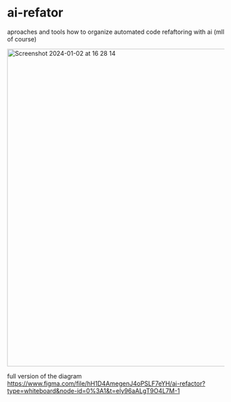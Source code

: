 # ai-refator
aproaches and tools how to organize automated code refaftoring with ai (mll of course)



<img width="737" alt="Screenshot 2024-01-02 at 16 28 14" src="https://github.com/williamqo/ai-refator/assets/155407754/9d35c0dc-8793-42d3-b760-28c9aa696344">

full version of the diagram https://www.figma.com/file/hH1D4AmegenJ4oPSLF7eYH/ai-refactor?type=whiteboard&node-id=0%3A1&t=ely96aALgT9O4L7M-1

